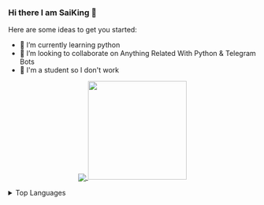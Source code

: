 ### Hi there I am SaiKing 👋


Here are some ideas to get you started:

- 🌱 I’m currently learning python
- 💞️ I’m looking to collaborate on Anything Related With Python & Telegram Bots
- 🔭 I'm a student so I don't work

<p align="center"> <a href="https://github.com/CreatorXDev"><img src="https://komarev.com/ghpvc/?username=CreatorXDev&label=Profile%20views&color=red&style=for-the-badge"

<p align="center">
<a href="https://github.com/CreatorXDev">
  <img height="200" src="https://github-readme-stats.vercel.app/api?username=CreatorXDev&show_icons=true&theme=dracula&include_all_commits=true&count_private=true"/>
</a></p>

<details>
    <summary>Top Languages</summary>
    <br/>

[![Top Langs](https://github-readme-stats.vercel.app/api/top-langs/?username=CreatorXDev)](https://github.com/CreatorXDev)

<details>
  <summary>Where To Find Me</summary>
  <br/>

<p align="left"><a href="https://t.me/sai0909"> <img src="https://img.shields.io/badge/Telegram-2CA5E0?style=for-the-badge&logo=telegram&logoColor=white"</a> </p>
<p align="left"><a href="https://github.com/CreatorXDev"> <img src="https://img.shields.io/badge/-Github-181717?style=for-the-badge&logo=Github&logoColor=white" </a></p>  
</details>
